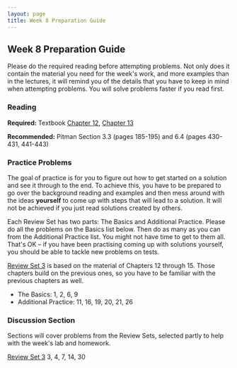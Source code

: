 ```yaml
---
layout: page
title: Week 8 Preparation Guide
---
```


## Week 8 Preparation Guide ##

Please do the required reading before attempting problems. Not only does it contain the material you need for the week's work, and more examples than in the lectures, it will remind you of the details that you have to keep in mind when attempting problems. You will solve problems faster if you read first.

### Reading ###
**Required:** Textbook [Chapter 12](http://prob140.org/textbook/chapters/Chapter_12/00_Standard_Deviation),
[Chapter 13](http://prob140.org/textbook/chapters/Chapter_13/00_Variance_Via_Covariance)

**Recommended:** Pitman Section 3.3 (pages 185-195) and 6.4 (pages 430-431, 441-443)

### Practice Problems ###
The goal of practice is for you to figure out how to get started on a solution and see it through to the end. To achieve this, you have to be prepared to go over the background reading and examples and then mess around with the ideas **yourself** to come up with steps that will lead to a solution. It will not be achieved if you just read solutions created by others.

Each Review Set has two parts: The Basics and Additional Practice. Please do all the problems on the Basics list below. Then do as many as you can from the Additional Practice list. You might not have time to get to them all. That's OK – if you have been practising coming up with solutions yourself, you should be able to tackle new problems on tests. 

[Review Set 3](http://prob140.org/textbook/chapters/Chapter_15/06_Review_Problems_Set_3) is based on the material of Chapters 12 through 15. Those chapters build on the previous ones, so you have to be familiar with the previous chapters as well.

- The Basics: 1, 2, 6, 9
- Additional Practice: 11, 16, 19, 20, 21, 26

### Discussion Section ###
Sections will cover problems from the Review Sets, selected partly to help with the week's lab and homework. 

[Review Set 3](http://prob140.org/textbook/chapters/Chapter_15/06_Review_Problems_Set_3) 3, 4, 7, 14, 30 
